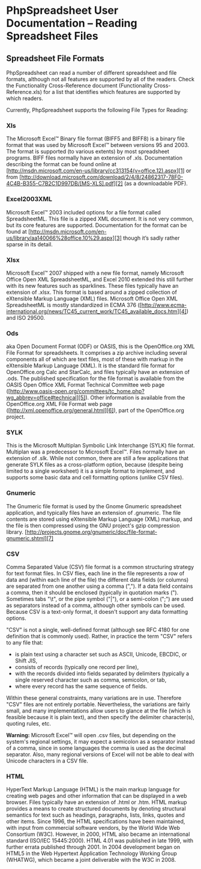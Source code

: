 # PhpSpreadsheet User Documentation – Reading Spreadsheet Files


## Spreadsheet File Formats

PhpSpreadsheet can read a number of different spreadsheet and file formats, although not all features are supported by all of the readers. Check the Functionality Cross-Reference document (Functionality Cross-Reference.xls) for a list that identifies which features are supported by which readers.

Currently, PhpSpreadsheet supports the following File Types for Reading:

### Xls

The Microsoft Excel™ Binary file format (BIFF5 and BIFF8) is a binary file format that was used by Microsoft Excel™ between versions 95 and 2003. The format is supported (to various extents) by most spreadsheet programs. BIFF files normally have an extension of .xls. Documentation describing the format can be found online at [http://msdn.microsoft.com/en-us/library/cc313154(v=office.12).aspx][1] or from [http://download.microsoft.com/download/2/4/8/24862317-78F0-4C4B-B355-C7B2C1D997DB/[MS-XLS].pdf][2] (as a downloadable PDF).

### Excel2003XML

Microsoft Excel™ 2003 included options for a file format called SpreadsheetML. This file is a zipped XML document. It is not very common, but its core features are supported. Documentation for the format can be found at [http://msdn.microsoft.com/en-us/library/aa140066%28office.10%29.aspx][3] though it’s sadly rather sparse in its detail.

### Xlsx

Microsoft Excel™ 2007 shipped with a new file format, namely Microsoft Office Open XML SpreadsheetML, and Excel 2010 extended this still further with its new features such as sparklines. These files typically have an extension of .xlsx. This format is based around a zipped collection of eXtensible Markup Language (XML) files. Microsoft Office Open XML SpreadsheetML is mostly standardized in ECMA 376 ([http://www.ecma-international.org/news/TC45_current_work/TC45_available_docs.htm][4]) and ISO 29500.

### Ods

aka Open Document Format (ODF) or OASIS, this is the OpenOffice.org XML File Format for spreadsheets. It comprises a zip archive including several components all of which are text files, most of these with markup in the eXtensible Markup Language (XML). It is the standard file format for OpenOffice.org Calc and StarCalc, and files typically have an extension of .ods. The published specification for the file format is available from the OASIS Open Office XML Format Technical Committee web page ([http://www.oasis-open.org/committees/tc_home.php?wg_abbrev=office#technical][5]). Other information is available from the OpenOffice.org XML File Format web page ([http://xml.openoffice.org/general.html][6]), part of the OpenOffice.org project.

### SYLK

This is the Microsoft Multiplan Symbolic Link Interchange (SYLK) file format. Multiplan was a predecessor to Microsoft Excel™. Files normally have an extension of .slk. While not common, there are still a few applications that generate SYLK files as a cross-platform option, because (despite being limited to a single worksheet) it is a simple format to implement, and supports some basic data and cell formatting options (unlike CSV files).

### Gnumeric

The Gnumeric file format is used by the Gnome Gnumeric spreadsheet application, and typically files have an extension of .gnumeric. The file contents are stored using eXtensible Markup Language (XML) markup, and the file is then compressed using the GNU project's gzip compression library. [http://projects.gnome.org/gnumeric/doc/file-format-gnumeric.shtml][7]

### CSV

Comma Separated Value (CSV) file format is a common structuring strategy for text format files. In CSV flies, each line in the file represents a row of data and (within each line of the file) the different data fields (or columns) are separated from one another using a comma (","). If a data field contains a comma, then it should be enclosed (typically in quotation marks ("). Sometimes tabs "\t", or the pipe symbol ("|"), or a semi-colon (";") are used as separators instead of a comma, although other symbols can be used. Because CSV is a text-only format, it doesn't support any data formatting options.

"CSV" is not a single, well-defined format (although see RFC 4180 for one definition that is commonly used). Rather, in practice the term "CSV" refers to any file that:
 - is plain text using a character set such as ASCII, Unicode, EBCDIC, or Shift JIS,
 - consists of records (typically one record per line),
 - with the records divided into fields separated by delimiters (typically a single reserved character such as comma, semicolon, or tab,
 - where every record has the same sequence of fields.

Within these general constraints, many variations are in use. Therefore "CSV" files are not entirely portable. Nevertheless, the variations are fairly small, and many implementations allow users to glance at the file (which is feasible because it is plain text), and then specify the delimiter character(s), quoting rules, etc.

**Warning:** Microsoft Excel™ will open .csv files, but depending on the system's regional settings, it may expect a semicolon as a separator instead of a comma, since in some languages the comma is used as the decimal separator. Also, many regional versions of Excel will not be able to deal with Unicode characters in a CSV file.

### HTML

HyperText Markup Language (HTML) is the main markup language for creating web pages and other information that can be displayed in a web browser. Files typically have an extension of .html or .htm.  HTML markup provides a means to create structured documents by denoting structural semantics for text such as headings, paragraphs, lists, links, quotes and other items. Since 1996, the HTML specifications have been maintained, with input from commercial software vendors, by the World Wide Web Consortium (W3C). However, in 2000, HTML also became an international standard (ISO/IEC 15445:2000). HTML 4.01 was published in late 1999, with further errata published through 2001. In 2004 development began on HTML5 in the Web Hypertext Application Technology Working Group (WHATWG), which became a joint deliverable with the W3C in 2008.



  [1]: http://msdn.microsoft.com/en-us/library/cc313154(v=office.12).aspx
  [2]: http://download.microsoft.com/download/2/4/8/24862317-78F0-4C4B-B355-C7B2C1D997DB/%5bMS-XLS%5d.pdf
  [3]: http://msdn.microsoft.com/en-us/library/aa140066%28office.10%29.aspx
  [4]: http://www.ecma-international.org/news/TC45_current_work/TC45_available_docs.htm
  [5]: http://www.oasis-open.org/committees/tc_home.php?wg_abbrev=office
  [6]: http://xml.openoffice.org/general.html
  [7]: http://projects.gnome.org/gnumeric/doc/file-format-gnumeric.shtml
